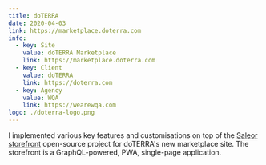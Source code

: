 ```yaml
---
title: doTERRA
date: 2020-04-03
link: https://marketplace.doterra.com
info:
  - key: Site
    value: doTERRA Marketplace
    link: https://marketplace.doterra.com
  - key: Client
    value: doTERRA
    link: https://doterra.com
  - key: Agency
    value: WQA
    link: https://wearewqa.com
logo: ./doterra-logo.png
---
```


I implemented various key features and customisations on top of the [Saleor storefront](https://github.com/mirumee/saleor-storefront) open-source project for doTERRA's new marketplace site. The storefront is a GraphQL-powered, PWA, single-page application.
